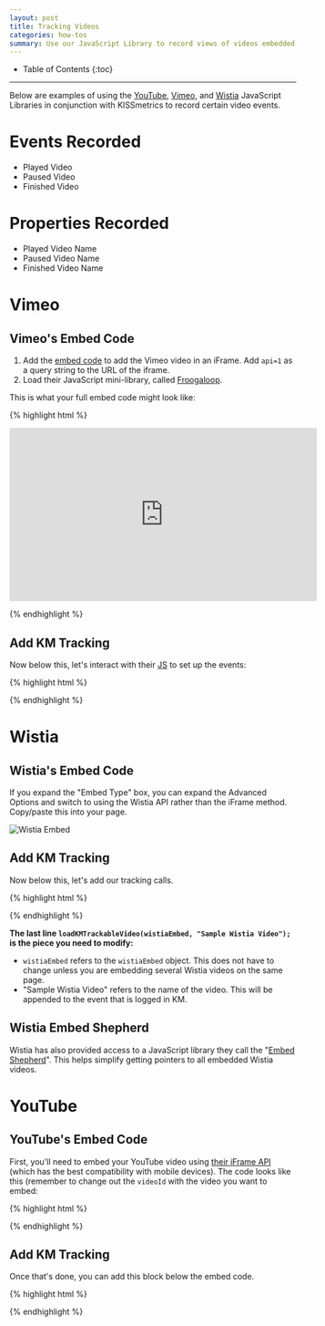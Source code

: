 ```yaml
---
layout: post
title: Tracking Videos
categories: how-tos
summary: Use our JavaScript Library to record views of videos embedded on your site.
---
```

* Table of Contents
{:toc}
* * *

Below are examples of using the [YouTube](#youtube), [Vimeo](#vimeo), and [Wistia](#wistia) JavaScript Libraries in conjunction with KISSmetrics to record certain video events.

# Events Recorded

* Played Video
* Paused Video
* Finished Video

# Properties Recorded

* Played Video Name
* Paused Video Name
* Finished Video Name

# Vimeo

## Vimeo's Embed Code

1. Add the [embed code][vimeo-embed] to add the Vimeo video in an iFrame. Add `api=1` as a query string to the URL of the iframe.
2. Load their JavaScript mini-library, called [Froogaloop][vimeo-froogaloop].

This is what your full embed code might look like:

{% highlight html %}
<!-- Load the video with the API enabled -->
<iframe id="player1" src="http://player.vimeo.com/video/7100569?player_id=player1&api=1" width="540" height="304" frameborder="0" webkitallowfullscreen></iframe>

<!-- Load Froogaloop, Vimeo's JS API -->
<script src="http://a.vimeocdn.com/js/froogaloop2.min.js"></script>
{% endhighlight %}

## Add KM Tracking
Now below this, let's interact with their [JS][vimeo-js] to set up the events:

{% highlight html %}
<script type="text/javascript">
var iframe = $('#player1')[0],
    player = $f(iframe);

// TODO: The only piece of the code to modify is the video name.
var videoName = "Sample Video";

// Add listeners after the player is ready.
player.addEvent('ready', function() {
  player.addEvent('play', function(){
    _kmq.push(['record', 'Played Video', {'Played Video Name':videoName}]);
  });
  player.addEvent('pause', function(){
    _kmq.push(['record', 'Paused Video', {'Paused Video Name':videoName}]);
  });
  player.addEvent('finish', function(){
    _kmq.push(['record', 'Finished Video', {'Finished Video Name':videoName}]);
  });
});
</script>
{% endhighlight %}

# Wistia

## Wistia's Embed Code
If you expand the "Embed Type" box, you can expand the Advanced Options and switch to using the Wistia API rather than the iFrame method. Copy/paste this into your page.

![Wistia Embed][wistia-embed]

## Add KM Tracking
Now below this, let's add our tracking calls.

{% highlight html %}
<script type="text/javascript">
function loadKMTrackableVideo (wistia_object, videoName) {
  // Add tracking to 'play', 'pause', and 'end' events.
  wistia_object.bind("play", function() {
    _kmq.push(['record', 'Played Video', {'Played Video Name':videoName}]);
  });
  wistia_object.bind("pause", function() {
    _kmq.push(['record', 'Paused Video', {'Paused Video Name':videoName}]);
  });
  wistia_object.bind("end", function() {
    _kmq.push(['record', 'Finished Video', {'Finished Video Name':videoName}]);
  });
}

// TODO: The only piece of the code to modify is the video name.
loadKMTrackableVideo(wistiaEmbed, "Sample Wistia Video");
</script>
{% endhighlight %}

**The last line `loadKMTrackableVideo(wistiaEmbed, "Sample Wistia Video");` is the piece you need to modify:**

* `wistiaEmbed` refers to the `wistiaEmbed` object. This does not have to change unless you are embedding several Wistia videos on the same page.
* "Sample Wistia Video" refers to the name of the video. This will be appended to the event that is logged in KM.

## Wistia Embed Shepherd

Wistia has also provided access to a JavaScript library they call the "[Embed Shepherd][wistia-embed-shepherd]". This helps simplify getting pointers to all embedded Wistia videos.

# YouTube

## YouTube's Embed Code
First, you'll need to embed your YouTube video using [their iFrame API][youtube-embed] (which has the best compatibility with mobile devices). The code looks like this (remember to change out the `videoId` with the video you want to embed:

{% highlight html %}
<!-- The <iframe> (and video player) will replace this <div> tag. -->
<div id="player"></div>

<script type="text/javascript">
// This code loads the IFrame Player API code asynchronously.
var tag = document.createElement('script');
tag.src = "https://www.youtube.com/iframe_api";
var firstScriptTag = document.getElementsByTagName('script')[0];
firstScriptTag.parentNode.insertBefore(tag, firstScriptTag);

// This function creates an <iframe> (and YouTube player)
// after the API code downloads.
var player;
function onYouTubeIframeAPIReady() {
  player = new YT.Player('player', {
    height: '390',
    width: '640',
    videoId: 'M7lc1UVf-VE',
    events: {
      'onReady': onPlayerReady,
      'onStateChange': onPlayerStateChange
    }
  });
}

function onPlayerReady(event) {
  // Add hooks for what you want to happen when the player has loaded
}
</script>
{% endhighlight %}

## Add KM Tracking
Once that's done, you can add this block below the embed code.

{% highlight html %}
<script type="text/javascript">
var _kmq = _kmq || [];
function onPlayerStateChange(event) {
  switch(event.data) {
    case YT.PlayerState.PLAYING:
      _kmq.push(['record', 'Played Video', {'Played Video Name':videoName}]);
      break;
    case YT.PlayerState.PAUSED:
      _kmq.push(['record', 'Paused Video', {'Paused Video Name':videoName}]);
      break;
    case YT.PlayerState.ENDED:
      _kmq.push(['record', 'Finished Video', {'Finished Video Name':videoName}]);
      break;
    default:
      return;
  }
}
</script>
{% endhighlight %}

[vimeo-embed]: http://developer.vimeo.com/player/embedding
[vimeo-froogaloop]: https://github.com/vimeo/player-api/tree/master/javascript
[vimeo-js]: http://developer.vimeo.com/player/js-api

[wistia-embed]: https://s3.amazonaws.com/kissmetrics-support-files/assets/how-tos/tracking-video/wistia-embed.png
[wistia-embed-shepherd]: http://wistia.com/doc/embed-shepherd
[youtube-embed]: https://developers.google.com/youtube/iframe_api_reference#Loading_a_Video_Player
